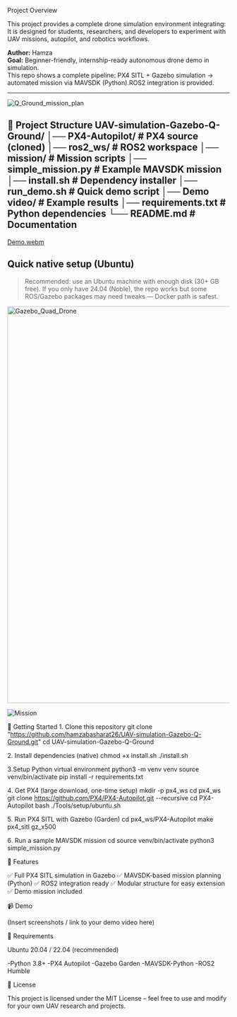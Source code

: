 Project Overview

This project provides a complete drone simulation environment integrating:
It is designed for students, researchers, and developers to experiment with UAV missions, autopilot, and robotics workflows.

**Author:** Hamza  
**Goal:** Beginner-friendly, internship-ready autonomous drone demo in simulation.  
This repo shows a complete pipeline: PX4 SITL + Gazebo simulation → automated mission via MAVSDK (Python).ROS2 integration is provided.

---

![Q_Ground_mission_plan](https://github.com/user-attachments/assets/1072de83-e2fb-4aa9-b219-26af9198e828)

📂 Project Structure
UAV-simulation-Gazebo-Q-Ground/
│── PX4-Autopilot/        # PX4 source (cloned)
│── ros2_ws/              # ROS2 workspace
│── mission/              # Mission scripts
│── simple_mission.py     # Example MAVSDK mission
│── install.sh            # Dependency installer
│── run_demo.sh           # Quick demo script
│── Demo video/           # Example results
│── requirements.txt      # Python dependencies
└── README.md             # Documentation
---

[Demo.webm](https://github.com/user-attachments/assets/1226f11a-e616-4e0d-8b4b-ce15ad755248)


## Quick native setup (Ubuntu)
> Recommended: use an Ubuntu machine with enough disk (30+ GB free). If you only have 24.04 (Noble), the repo works but some ROS/Gazebo packages may need tweaks — Docker path is safest.

<img width="1658" height="897" alt="Gazebo_Quad_Drone" src="https://github.com/user-attachments/assets/b1e1d1a7-0b04-4e92-926f-108304f3a3d0" />

![Mission](https://github.com/user-attachments/assets/2264fd44-e603-4b3c-9cb4-72a94615f93d)

🚀 Getting Started
1️. Clone this repository
git clone "https://github.com/hamzabasharat26/UAV-simulation-Gazebo-Q-Ground.git"
cd UAV-simulation-Gazebo-Q-Ground

2️. Install dependencies (native)
chmod +x install.sh
./install.sh

3️.Setup Python virtual environment
python3 -m venv venv
source venv/bin/activate
pip install -r requirements.txt

4️. Get PX4 (large download, one-time setup)
mkdir -p px4_ws
cd px4_ws
git clone https://github.com/PX4/PX4-Autopilot.git --recursive
cd PX4-Autopilot
bash ./Tools/setup/ubuntu.sh

5️. Run PX4 SITL with Gazebo (Garden)
cd px4_ws/PX4-Autopilot
make px4_sitl gz_x500

6️. Run a sample MAVSDK mission
cd <repo-root>
source venv/bin/activate
python3 simple_mission.py

🎯 Features

✅ Full PX4 SITL simulation in Gazebo
✅ MAVSDK-based mission planning (Python)
✅ ROS2 integration ready
✅ Modular structure for easy extension
✅ Demo mission included

📹 Demo

(Insert screenshots / link to your demo video here)

📌 Requirements

Ubuntu 20.04 / 22.04 (recommended)

-Python 3.8+
-PX4 Autopilot
-Gazebo Garden
-MAVSDK-Python
-ROS2 Humble

📜 License

This project is licensed under the MIT License – feel free to use and modify for your own UAV research and projects.
